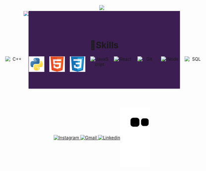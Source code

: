 <div align="center">
  <img src="https://user-images.githubusercontent.com/88464195/184963512-263d519c-232d-482c-a803-f371ba54ccfa.png"></img>
</div>

<div align="center" style="display:flex;">
  <img height="250" style="filter: hue-rotate(89deg);" src="https://user-images.githubusercontent.com/88464195/198908213-33013169-f6e6-4a9e-8d12-d05abf4f17cc.gif"></img>
  <div align="center" style="display:flex; justify-content:center; align-items:center; flex-direction: column; background-color: #3C1E52; width: 100%">
    <h1>🚀Skills</h1>
    <div style="display:flex; gap:16px; justify-content:center; align-items:center;>
      <img alt="C" height="50" width="60" src="https://cdn.jsdelivr.net/gh/devicons/devicon/icons/c/c-original.svg">
      <img alt="C++" height="50" width="60" src="https://cdn.jsdelivr.net/gh/devicons/devicon/icons/cplusplus/cplusplus-plain.svg">
      <img alt="Python" height="50" width="60" src="https://raw.githubusercontent.com/devicons/devicon/master/icons/python/python-original.svg">
      <img alt="HTML" height="50" width="60" src="https://raw.githubusercontent.com/devicons/devicon/master/icons/html5/html5-original.svg">
      <img alt="CSS" height="50" width="60" src="https://raw.githubusercontent.com/devicons/devicon/master/icons/css3/css3-original.svg">
      <img alt="JavaScript" height="50" width="60" src="https://cdn.jsdelivr.net/gh/devicons/devicon/icons/javascript/javascript-plain.svg" />
      <img alt="React" height="50" width="60" src="https://cdn.jsdelivr.net/gh/devicons/devicon/icons/react/react-original.svg" />
      <img alt="Git" height="50" width="60" src="https://cdn.jsdelivr.net/gh/devicons/devicon/icons/git/git-original.svg" />
      <img alt="Node" height="50" width="60" src="https://cdn.jsdelivr.net/gh/devicons/devicon/icons/nodejs/nodejs-original.svg" />
      <img alt="SQL" height="50" width="60" src="https://cdn.jsdelivr.net/gh/devicons/devicon/icons/mysql/mysql-original.svg" />
    </div>
  </div>
</div>

##

<br>

<div style="display:flex; justify-content:center; align-items:center; width: 100%">
  <div align="center">
    <a href="https://www.instagram.com/jacksonm.f/" target="_blank">
      <img alt="Instagram" src="https://img.shields.io/badge/-Instagram-%23E4405F?style=for-the-badge&logo=instagram&logoColor=white" target="_blank">
    </a>
    <a href = "mailto: jacksonzitap.mc@gmail.com"  target="_blank">
      <img alt="Gmail" src="https://img.shields.io/badge/Gmail-D14836?style=for-the-badge&logo=gmail&logoColor=white" target="_blank">
    </a>
    <a href="https://www.linkedin.com/in/jackson-marcelino-de-freitas-900a18209/" target="_blank">
      <img alt="Linkedin" src="https://img.shields.io/badge/LinkedIn-0077B5?style=for-the-badge&logo=linkedin&logoColor=white" target="_blank">
    </a>
</div>

##

  ![Snake animation](https://github.com/jacksonMarcelinoFreitas/jacksonMarcelinoFreitas/blob/output/github-contribution-grid-snake.svg)
</div>


